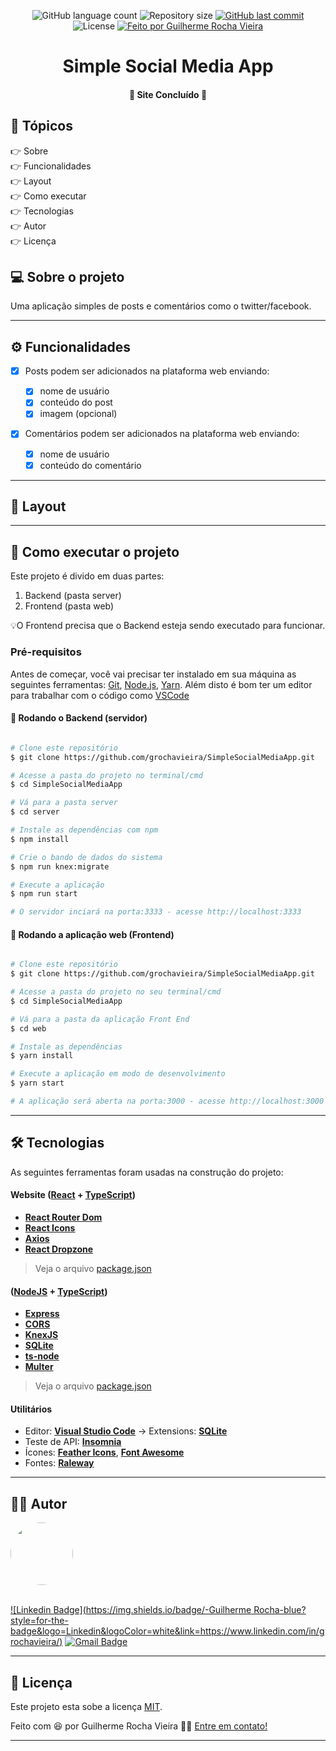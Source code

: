<p align="center">
  <img alt="GitHub language count" src="https://img.shields.io/github/languages/count/grochavieira/SimpleSocialMediaApp?color=%2304D361&style=for-the-badge">

  <img alt="Repository size" src="https://img.shields.io/github/repo-size/grochavieira/SimpleSocialMediaApp?style=for-the-badge">
  
  <a href="https://github.com/grochavieira/SimpleSocialMediaApp/commits/master">
    <img alt="GitHub last commit" src="https://img.shields.io/github/last-commit/
    grochavieira/SimpleSocialMediaApp?style=for-the-badge">
  </a>
    
   <img alt="License" src="https://img.shields.io/badge/license-MIT-brightgreen?style=for-the-badge">

  <a href="https://github.com/grochavieira">
    <img alt="Feito por Guilherme Rocha Vieira" src="https://img.shields.io/badge/feito%20por-grochavieira-%237519C1?style=for-the-badge&logo=github">
  </a>
  
 
</p>
<h1 align="center">
    Simple Social Media App
</h1>

<h4 align="center"> 
	🚧  Site Concluído 🚧
</h4>

## 🏁 Tópicos

<p style={
    a{
        text-decoration: none;
    }
    a:hover {
        text-decoration: none;
    }
}>
 <a href="#-sobre-o-projeto" style="text-decoration: none; ">👉 Sobre</a> <br/>
 <a href="#-funcionalidades" style="text-decoration: none">👉 Funcionalidades</a> <br/>
 <a href="#-layout" style="text-decoration: none">👉 Layout</a> <br/>
 <a href="#-como-executar-o-projeto" style="text-decoration: none">👉 Como executar</a> <br/> 
 <a href="#-tecnologias" style="text-decoration: none">👉 Tecnologias</a> <br/>
 <a href="#-autor" style="text-decoration: none">👉 Autor</a> <br/>
 <a href="#user-content--licença" style="text-decoration: none">👉 Licença</a>
</p>

## 💻 Sobre o projeto

Uma aplicação simples de posts e comentários como o twitter/facebook.

---

## ⚙️ Funcionalidades

- [x] Posts podem ser adicionados na plataforma web enviando:

  - [x] nome de usuário
  - [x] conteúdo do post
  - [x] imagem (opcional)

- [x] Comentários podem ser adicionados na plataforma web enviando:

  - [x] nome de usuário
  - [x] conteúdo do comentário

---

## 🎨 Layout

---

## 🚀 Como executar o projeto

Este projeto é divido em duas partes:

1. Backend (pasta server)
2. Frontend (pasta web)

💡O Frontend precisa que o Backend esteja sendo executado para funcionar.

### Pré-requisitos

Antes de começar, você vai precisar ter instalado em sua máquina as seguintes ferramentas:
[Git](https://git-scm.com), [Node.js](https://nodejs.org/en/), [Yarn](https://classic.yarnpkg.com/en/docs/install).
Além disto é bom ter um editor para trabalhar com o código como [VSCode](https://code.visualstudio.com/)

#### 🎲 Rodando o Backend (servidor)

```bash

# Clone este repositório
$ git clone https://github.com/grochavieira/SimpleSocialMediaApp.git

# Acesse a pasta do projeto no terminal/cmd
$ cd SimpleSocialMediaApp

# Vá para a pasta server
$ cd server

# Instale as dependências com npm
$ npm install

# Crie o bando de dados do sistema
$ npm run knex:migrate

# Execute a aplicação
$ npm run start

# O servidor inciará na porta:3333 - acesse http://localhost:3333

```

#### 🧭 Rodando a aplicação web (Frontend)

```bash

# Clone este repositório
$ git clone https://github.com/grochavieira/SimpleSocialMediaApp.git

# Acesse a pasta do projeto no seu terminal/cmd
$ cd SimpleSocialMediaApp

# Vá para a pasta da aplicação Front End
$ cd web

# Instale as dependências
$ yarn install

# Execute a aplicação em modo de desenvolvimento
$ yarn start

# A aplicação será aberta na porta:3000 - acesse http://localhost:3000

```

---

## 🛠 Tecnologias

As seguintes ferramentas foram usadas na construção do projeto:

#### **Website** ([React](https://reactjs.org/) + [TypeScript](https://www.typescriptlang.org/))

- **[React Router Dom](https://github.com/ReactTraining/react-router/tree/master/packages/react-router-dom)**
- **[React Icons](https://react-icons.github.io/react-icons/)**
- **[Axios](https://github.com/axios/axios)**
- **[React Dropzone](https://github.com/react-dropzone/react-dropzone)**

> Veja o arquivo [package.json](https://github.com/grochavieira/SimpleSocialMediaApp/blob/master/web/package.json)

#### ([NodeJS](https://nodejs.org/en/) + [TypeScript](https://www.typescriptlang.org/))

- **[Express](https://expressjs.com/)**
- **[CORS](https://expressjs.com/en/resources/middleware/cors.html)**
- **[KnexJS](http://knexjs.org/)**
- **[SQLite](https://github.com/mapbox/node-sqlite3)**
- **[ts-node](https://github.com/TypeStrong/ts-node)**
- **[Multer](https://github.com/expressjs/multer)**

> Veja o arquivo [package.json](https://github.com/grochavieira/SimpleSocialMediaApp/blob/master/server/package.json)

#### **Utilitários**

- Editor: **[Visual Studio Code](https://code.visualstudio.com/)** → Extensions: **[SQLite](https://marketplace.visualstudio.com/items?itemName=alexcvzz.vscode-sqlite)**
- Teste de API: **[Insomnia](https://insomnia.rest/)**
- Ícones: **[Feather Icons](https://feathericons.com/)**, **[Font Awesome](https://fontawesome.com/)**
- Fontes: **[Raleway](https://fonts.google.com/specimen/Raleway)**

---

## 🦸‍♂️ Autor

 <img style="border-radius: 50%;" src="https://avatars1.githubusercontent.com/u/48029638?s=460&u=f8d11a7aa9ce76a782ef140a075c5c81be878f00&v=4" width="100px;" alt=""/>
 <br />
 <br />

[![Linkedin Badge](https://img.shields.io/badge/-Guilherme Rocha-blue?style=for-the-badge&logo=Linkedin&logoColor=white&link=https://www.linkedin.com/in/grochavieira/)](https://www.linkedin.com/in/grochavieira/)
[![Gmail Badge](https://img.shields.io/badge/-guirocha.hopeisaba@gmail.com-c14438?style=for-the-badge&logo=Gmail&logoColor=white&link=mailto:guirocha.hopeisaba@gmail.com)](mailto:guirocha.hopeisaba@gmail.com)

---

## 📝 Licença

Este projeto esta sobe a licença [MIT](./LICENSE).

Feito com :satisfied: por Guilherme Rocha Vieira 👋🏽 [Entre em contato!](https://www.linkedin.com/in/grochavieira/)

---
